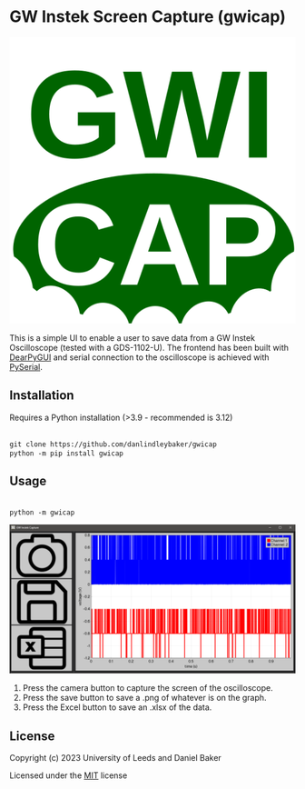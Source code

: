 # GW Instek Screen Capture (gwicap)

<p align="center">
  <picture align="center">
    <img alt="gwicap logo" src="https://github.com/danlindleybaker/gwicap/blob/65641639f573c77b75765065b707277fcf1ae35b/images/gwicap_logo.svg">
  </picture>
</p>

<!-- ![gwicap logo](https://github.com/danlindleybaker/gwicap/blob/65641639f573c77b75765065b707277fcf1ae35b/images/gwicap_logo.svg) -->

This is a simple UI to enable a user to save data from a GW Instek Oscilloscope (tested with a GDS-1102-U). The frontend has been built with [DearPyGUI](https://github.com/hoffstadt/DearPyGui) and serial connection to the oscilloscope is achieved with [PySerial](https://github.com/pyserial/pyserial).

## Installation

Requires a Python installation (>3.9 - recommended is 3.12)

```shell

git clone https://github.com/danlindleybaker/gwicap
python -m pip install gwicap
```

## Usage

```shell

python -m gwicap
```

![Screenshot of gwicap's main window](https://github.com/danlindleybaker/gwicap/blob/02a95c1061c755dbcca644a47101a95cc749dedc/images/gwicap_screenshot.PNG)

1. Press the camera button to capture the screen of the oscilloscope. 
2. Press the save button to save a .png of whatever is on the graph. 
3. Press the Excel button to save an .xlsx of the data.

## License
Copyright (c) 2023 University of Leeds and Daniel Baker

Licensed under the [MIT](LICENSE) license